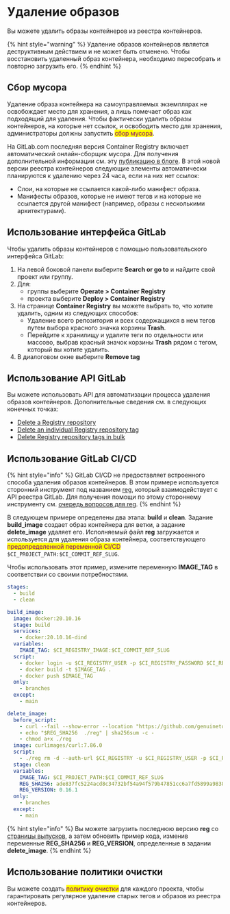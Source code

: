 # Удаление образов

Вы можете удалить образы контейнеров из реестра контейнеров.

{% hint style="warning" %}
Удаление образов контейнеров является деструктивным действием и не может быть отменено. Чтобы восстановить удаленный образ контейнера, необходимо пересобрать и повторно загрузить его.
{% endhint %}

## Сбор мусора

Удаление образа контейнера на самоуправляемых экземплярах не освобождает место для хранения, а лишь помечает образ как подходящий для удаления. Чтобы фактически удалить образы контейнеров, на которые нет ссылок, и освободить место для хранения, администраторы должны запустить <mark style="color:purple;">сбор мусора</mark>.

На GitLab.com последняя версия Container Registry включает автоматический онлайн-сборщик мусора. Для получения дополнительной информации см. эту [публикацию в блоге](https://about.gitlab.com/blog/2021/10/25/gitlab-com-container-registry-update/). В этой новой версии реестра контейнеров следующие элементы автоматически планируются к удалению через 24 часа, если на них нет ссылок:

* Слои, на которые не ссылается какой-либо манифест образа.
* Манифесты образов, которые не имеют тегов и на которые не ссылается другой манифест (например, образы с несколькими архитектурами).

## Использование интерфейса GitLab

Чтобы удалить образы контейнеров с помощью пользовательского интерфейса GitLab:

1. На левой боковой панели выберите **Search or go to** и найдите свой проект или группу.
2. Для:
   * группы выберите **Operate > Container Registry**
   * проекта выберите **Deploy > Container Registry**
3. На странице **Container Registry** вы можете выбрать то, что хотите удалить, одним из следующих способов:
   * Удаление всего репозитория и всех содержащихся в нем тегов путем выбора красного значка корзины **Trash**.
   * Перейдите к хранилищу и удалите теги по отдельности или массово, выбрав красный значок корзины **Trash** рядом с тегом, который вы хотите удалить.
4. В диалоговом окне выберите **Remove tag**

## Использование API GitLab

Вы можете использовать API для автоматизации процесса удаления образов контейнеров. Дополнительные сведения см. в следующих конечных точках:

* [Delete a Registry repository](https://docs.gitlab.com/ee/api/container\_registry.html#delete-registry-repository)
* [Delete an individual Registry repository tag](https://docs.gitlab.com/ee/api/container\_registry.html#delete-a-registry-repository-tag)
* [Delete Registry repository tags in bulk](https://docs.gitlab.com/ee/api/container\_registry.html#delete-registry-repository-tags-in-bulk)

## Использование GitLab CI/CD

{% hint style="info" %}
GitLab CI/CD не предоставляет встроенного способа удаления образов контейнеров. В этом примере используется сторонний инструмент под названием [reg](https://github.com/genuinetools/reg), который взаимодействует с API реестра GitLab. Для получения помощи по этому стороннему инструменту см. [очередь вопросов для reg](https://github.com/genuinetools/reg/issues).
{% endhint %}

В следующем примере определены два этапа: **build** и **clean**. Задание **build\_image** создает образ контейнера для ветки, а задание **delete\_image** удаляет его. Исполняемый файл **reg** загружается и используется для удаления образа контейнера, соответствующего <mark style="color:purple;">предопределенной переменной CI/CD</mark> `$CI_PROJECT_PATH:$CI_COMMIT_REF_SLUG`.

Чтобы использовать этот пример, измените переменную **IMAGE\_TAG** в соответствии со своими потребностями.

```yaml
stages:
  - build
  - clean

build_image:
  image: docker:20.10.16
  stage: build
  services:
    - docker:20.10.16-dind
  variables:
    IMAGE_TAG: $CI_REGISTRY_IMAGE:$CI_COMMIT_REF_SLUG
  script:
    - docker login -u $CI_REGISTRY_USER -p $CI_REGISTRY_PASSWORD $CI_REGISTRY
    - docker build -t $IMAGE_TAG .
    - docker push $IMAGE_TAG
  only:
    - branches
  except:
    - main

delete_image:
  before_script:
    - curl --fail --show-error --location "https://github.com/genuinetools/reg/releases/download/v$REG_VERSION/reg-linux-amd64" --output ./reg
    - echo "$REG_SHA256  ./reg" | sha256sum -c -
    - chmod a+x ./reg
  image: curlimages/curl:7.86.0
  script:
    - ./reg rm -d --auth-url $CI_REGISTRY -u $CI_REGISTRY_USER -p $CI_REGISTRY_PASSWORD $IMAGE_TAG
  stage: clean
  variables:
    IMAGE_TAG: $CI_PROJECT_PATH:$CI_COMMIT_REF_SLUG
    REG_SHA256: ade837fc5224acd8c34732bf54a94f579b47851cc6a7fd5899a98386b782e228
    REG_VERSION: 0.16.1
  only:
    - branches
  except:
    - main
```

{% hint style="info" %}
Вы можете загрузить последнюю версию **reg** со [страницы выпусков](https://github.com/genuinetools/reg/releases), а затем обновить пример кода, изменив переменные **REG\_SHA256** и **REG\_VERSION**, определенные в задании **delete\_image**.
{% endhint %}

## Использование политики очистки

Вы можете создать <mark style="color:purple;">политику очистки</mark> для каждого проекта, чтобы гарантировать регулярное удаление старых тегов и образов из реестра контейнеров.
